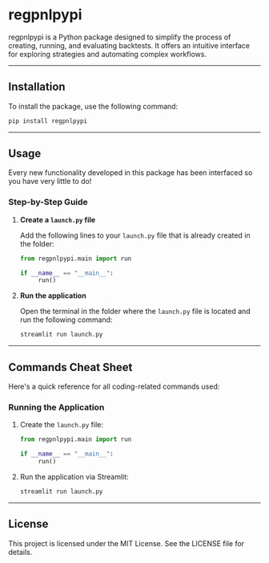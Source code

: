 # regpnlpypi

regpnlpypi is a Python package designed to simplify the process of creating, running, and evaluating backtests. It offers an intuitive interface for exploring strategies and automating complex workflows.

---

## Installation

To install the package, use the following command:

```bash
pip install regpnlpypi
```
---

## Usage

Every new functionality developed in this package has been interfaced so you have very little to do!

### Step-by-Step Guide

1. **Create a `launch.py` file**

   Add the following lines to your `launch.py` file that is already created in the folder:

   ```python
   from regpnlpypi.main import run

   if __name__ == "__main__":
        run()

   ```

2. **Run the application**

   Open the terminal in the folder where the `launch.py` file is located and run the following command:

   ```bash
   streamlit run launch.py
   ```
---

## Commands Cheat Sheet

Here's a quick reference for all coding-related commands used:


### Running the Application

1. Create the `launch.py` file:
   
   ```python
   from regpnlpypi.main import run

   if __name__ == "__main__":
        run()

   ```

2. Run the application via Streamlit:
   
   ```bash
   streamlit run launch.py
   ```

---

## License

This project is licensed under the MIT License. See the LICENSE file for details.
